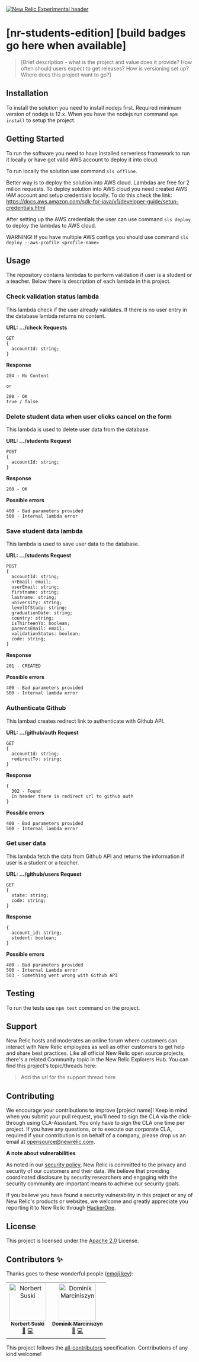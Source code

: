 [![New Relic Experimental header](https://github.com/newrelic/opensource-website/raw/master/src/images/categories/Experimental.png)](https://opensource.newrelic.com/oss-category/#new-relic-experimental)

# [nr-students-edition] [build badges go here when available]

>[Brief description - what is the project and value does it provide? How often should users expect to get releases? How is versioning set up? Where does this project want to go?]

## Installation

To install the solution you need to install nodejs first. Required minimum version of nodejs is 12.x.
When you have the nodejs run command `npm install` to setup the project.

## Getting Started
To run the software you need to have installed serverless framework to run it locally or have got valid AWS account to deploy it into cloud.

To run locally the solution use command `sls offline`.

Better way is to deploy the solution into AWS cloud. Lambdas are free for 2 milion requests. To deploy solution into AWS cloud you need created AWS IAM account and setup credentials locally. To do this check the link: https://docs.aws.amazon.com/sdk-for-java/v1/developer-guide/setup-credentials.html

After setting up the AWS credentials the user can use command `sls deploy` to deploy the lambdas to AWS cloud. 

WARNING!
If you have multiple AWS configs you should use command `sls deploy --aws-profile <profile-name>`

## Usage
The repository contains lambdas to perform validation if user is a student or a teacher. Below there is description of each lambda in this project.

### Check validation status lambda
This lambda check if the user already validates. If there is no user entry in the database lambda returns no content.


<b>URL: .../check</b>
<b>Requests</b>

```
GET
{
  accountId: string;
}
```

<b>Response</b>
```
204 - No Content

or

200 - OK
true / false
```

### Delete student data when user clicks cancel on the form
This lambda is used to delete user data from the database.

<b>URL: .../students</b>
<b>Request</b>

```
POST
{
  accountId: string;
}
```

<b>Response</b>
```
200 - OK
```

<b>Possible errors</b>
```
400 - Bad parameters provided
500 - Internal lambda error
```

### Save student data lambda
This lambda is used to save user data to the database.

<b>URL: .../students</b>
<b>Request</b>

```
POST
{
  accountId: string;
  nrEmail: email;
  userEmail: string;
  firstname: string;
  lastname: string;
  university: string;
  levelOfStudy: string;
  graduationDate: string;
  country: string;
  isThirteenYo: boolean;
  parentsEmail: email;
  validationStatus: boolean;
  code: string;
}
```

<b>Response</b>
```
201 - CREATED
```

<b>Possible errors</b>
```
400 - Bad parameters provided
500 - Internal lambda error
```

### Authenticate Github
This lambad creates redirect link to authenticate with Github API.

<b>URL: .../github/auth</b>
<b>Request</b>

```
GET
{
  accountId: string;
  redirectTo: string;
}
```

<b>Response</b>
```
{
  302 - Found
  In header there is redirect url to github auth
}
```

<b>Possible errors</b>
```
400 - Bad parameters provided
500 - Internal lambda error
```

### Get user data
This lambda fetch the data from Github API and returns the information if user is a student or a teacher.

<b>URL: .../github/users</b>
<b>Request</b>

```
GET
{
  state: string;
  code: string;
}
```

<b>Response</b>
```
{
  account_id: string;
  student: boolean;
}
```

<b>Possible errors</b>
```
400 - Bad parameters provided
500 - Internal Lambda error
503 - Something went wrong with Github API
```

## Testing
To run the tests use ```npm test``` command on the project.

## Support

New Relic hosts and moderates an online forum where customers can interact with New Relic employees as well as other customers to get help and share best practices. Like all official New Relic open source projects, there's a related Community topic in the New Relic Explorers Hub. You can find this project's topic/threads here:

>Add the url for the support thread here

## Contributing
We encourage your contributions to improve [project name]! Keep in mind when you submit your pull request, you'll need to sign the CLA via the click-through using CLA-Assistant. You only have to sign the CLA one time per project.
If you have any questions, or to execute our corporate CLA, required if your contribution is on behalf of a company,  please drop us an email at opensource@newrelic.com.

**A note about vulnerabilities**

As noted in our [security policy](../../security/policy), New Relic is committed to the privacy and security of our customers and their data. We believe that providing coordinated disclosure by security researchers and engaging with the security community are important means to achieve our security goals.

If you believe you have found a security vulnerability in this project or any of New Relic's products or websites, we welcome and greatly appreciate you reporting it to New Relic through [HackerOne](https://hackerone.com/newrelic).

## License
This project is licensed under the [Apache 2.0](http://apache.org/licenses/LICENSE-2.0.txt) License.

## Contributors ✨

Thanks goes to these wonderful people ([emoji key](https://allcontributors.org/docs/en/emoji-key)):

<!-- ALL-CONTRIBUTORS-LIST:START - Do not remove or modify this section -->
<!-- prettier-ignore -->
<table>
  <tr>
    <td align="center"><a href="https://github.com/norbertsuski"><img src="https://avatars2.githubusercontent.com/u/5214156?v=4" width="100px;" alt="Norbert Suski"/><br /><sub><b>Norbert Suski</b></sub></a><br /><a href="#ideas-nsus" title="Ideas, Planning, & Feedback">🤔</a> <a href="https://github.com/newrelic/nr-ngo-validation-serverless/commits?author=norbertsuski" title="Code">💻</a>
    <td align="center"><a href="https://github.com/DominikMarciniszyn"><img src="https://avatars3.githubusercontent.com/u/59443662?v=4" width="100px;" alt="Dominik Marciniszyn"/><br /><sub><b>Dominik Marciniszyn</b></sub></a><br /><a href="#ideas-dmar" title="Ideas, Planning, & Feedback">🤔</a> <a href="https://github.com/newrelic/nr-ngo-validation-serverless/commits?author=DominikMarciniszyn" title="Code">💻</a></td>
  </tr>
</table>

<!-- ALL-CONTRIBUTORS-LIST:END -->

This project follows the [all-contributors](https://github.com/all-contributors/all-contributors) specification. Contributions of any kind welcome!
